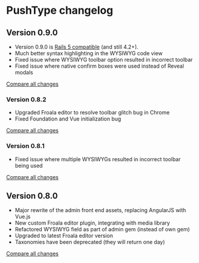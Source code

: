# PushType changelog

## Version 0.9.0

* Version 0.9.0 is [Rails 5 compatible](https://discuss.pushtype.org/t/rails-5/47) (and still 4.2+).
* Much better syntax highlighting in the WYSIWYG code view
* Fixed issue where WYSIWYG toolbar option resulted in incorrect toolbar
* Fixed issue where native confirm boxes were used instead of Reveal modals

[Compare all changes](https://github.com/pushtype/push_type/compare/0.8.2...0.9.0)

### Version 0.8.2

* Upgraded Froala editor to resolve toolbar glitch bug in Chrome
* Fixed Foundation and Vue initialization bug

[Compare all changes](https://github.com/pushtype/push_type/compare/0.8.1...0.8.2)

### Version 0.8.1

* Fixed issue where multiple WYSIWYGs resulted in incorrect toolbar being used

[Compare all changes](https://github.com/pushtype/push_type/compare/0.8.0...0.8.1)

## Version 0.8.0

* Major rewrite of the admin front end assets, replacing AngularJS with Vue.js
* New custom Froala editor plugin, integrating with media library
* Refactored WYSIWYG field as part of admin gem (instead of own gem)
* Upgraded to latest Froala editor version
* Taxonomies have been deprecated (they will return one day)

[Compare all changes](https://github.com/pushtype/push_type/compare/0.7.0...0.8.0)
